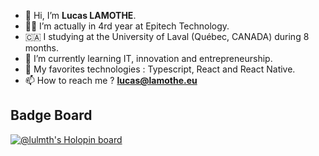- 👋 Hi, I’m **Lucas LAMOTHE**.
- 👨‍💻 I’m actually in 4rd year at Epitech Technology.
- 🇨🇦 I studying at the University of Laval (Québec, CANADA) during 8 months.
- 🌱 I’m currently learning IT, innovation and entrepreneurship.
- 💞️ My favorites technologies : Typescript, React and React Native.
- 📫 How to reach me ? **lucas@lamothe.eu**

## Badge Board

[![@lulmth's Holopin board](https://holopin.me/lulmth)](https://holopin.io/@lulmth)
